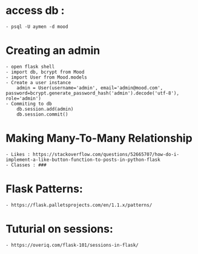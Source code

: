 # access db :
    - psql -U aymen -d mood

# Creating an admin
    - open flask shell
    - import db, bcrypt from Mood
    - import User from Mood.models
    - Create a user instance
        admin = User(username='admin', email='admin@mood.com', password=bcrypt.generate_password_hash('admin').decode('utf-8'), role='admin')
    - Commiting to db
        db.session.add(admin)
        db.session.commit()

# Making Many-To-Many Relationship
    - Likes : https://stackoverflow.com/questions/52665707/how-do-i-implement-a-like-button-function-to-posts-in-python-flask
    - Classes : ###

# Flask Patterns:
    - https://flask.palletsprojects.com/en/1.1.x/patterns/

# Tuturial on sessions:
    - https://overiq.com/flask-101/sessions-in-flask/
